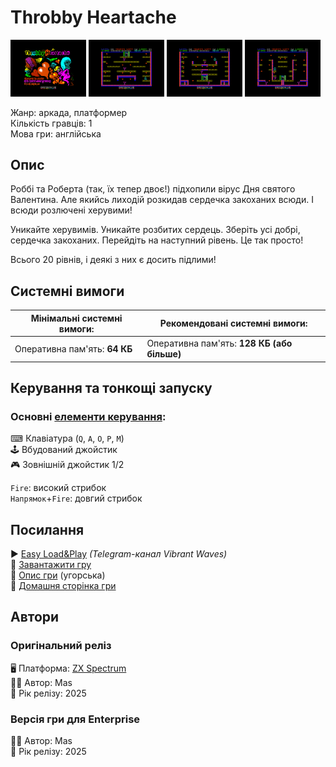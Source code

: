 # Throbby Heartache

<img src="screenshots/scrn_throbheart_01.png" width="24%"> 
<img src="screenshots/scrn_throbheart_02.png" width="24%"> 
<img src="screenshots/scrn_throbheart_03.png" width="24%"> 
<img src="screenshots/scrn_throbheart_04.png" width="24%">

Жанр: аркада, платформер  
Кількість гравців: 1  
Мова гри: англійська  

## Опис

Роббі та Роберта (так, їх тепер двоє!) підхопили вірус Дня святого Валентина.
Але якийсь лиходій розкидав сердечка закоханих всюди.
І всюди розлючені херувими!

Уникайте херувимів. Уникайте розбитих сердець. Зберіть усі добрі, сердечка закоханих. Перейдіть на наступний рівень.
Це так просто!

Всього 20 рівнів, і деякі з них є досить підлими!

## Системні вимоги

|Мінімальні системні вимоги:|Рекомендовані системні вимоги:|
|---------------------------|------------------------------|
|Оперативна пам'ять: **64 КБ**|Оперативна пам'ять: **128 КБ (або більше)**|  

## Керування та тонкощі запуску
### Основні [елементи керування](../controllers.md):
⌨ Клавіатура (`Q`, `A`, `O`, `P`, `M`)  
🕹 Вбудований джойстик  
🎮 Зовнішній джойстик 1/2

`Fire`: високий стрибок  
`Напрямок`+`Fire`: довгий стрибок

## Посилання

▶ [Easy Load&Play](https://t.me/EP128k_Load_n_Play/907) *(Telegram-канал Vibrant Waves)*  
💾 [Завантажити гру](http://www.ep128.hu/Ep_Games/Prg/Throbby_Heartache.rar)  
📃 [Опис гри]() (угорська)  
🏡 [Домашня сторінка гри](https://ktbproductions.itch.io/enterprise-games)

## Автори
### Оригінальний реліз
🖥 Платформа: [ZX Spectrum](https://spectrumcomputing.co.uk/entry/44066/ZX-Spectrum/Throbby_Heartache)  
👨‍💻 Автор: Mas  
📅 Рік релізу: 2025  

### Версія гри для Enterprise
👨‍💻 Автор: Mas  
📅 Рік релізу: 2025  